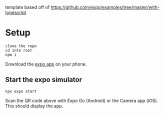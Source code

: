 template based off of https://github.com/expo/examples/tree/master/with-typescript

# Setup
```
clone the repo
cd into root
npm i
```
Download the [expo app](https://expo.dev/go) on your phone.

## Start the expo simulator
```
npx expo start
```
Scan the QR code above with Expo Go (Android) or the Camera app (iOS).
This should display the app.